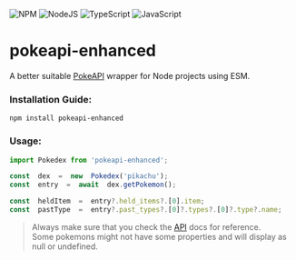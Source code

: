 ![NPM](https://img.shields.io/badge/NPM-%23CB3837.svg?style=for-the-badge&logo=npm&logoColor=white)
![NodeJS](https://img.shields.io/badge/node.js-6DA55F?style=for-the-badge&logo=node.js&logoColor=white)
![TypeScript](https://img.shields.io/badge/typescript-%23007ACC.svg?style=for-the-badge&logo=typescript&logoColor=white)
![JavaScript](https://img.shields.io/badge/javascript-%23323330.svg?style=for-the-badge&logo=javascript&logoColor=%23F7DF1E)

# pokeapi-enhanced

A better suitable [PokeAPI](https://pokeapi.co/) wrapper for Node projects using ESM.

### Installation Guide:
```npm install pokeapi-enhanced```
### Usage: 
```ts
import Pokedex from 'pokeapi-enhanced';

const  dex  =  new  Pokedex('pikachu');
const  entry  =  await  dex.getPokemon();

const  heldItem  =  entry?.held_items?.[0].item;
const  pastType  =  entry?.past_types?.[0]?.types?.[0]?.type?.name;
```

> Always make sure that you check the [API](https://pokeapi.co/) docs for reference.   
> Some pokemons might not have some properties and will display as null or undefined.
